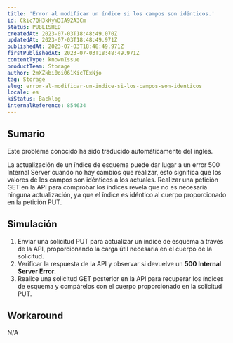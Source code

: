 ```yaml
---
title: 'Error al modificar un índice si los campos son idénticos.'
id: Ckic7QH3kKyW3IA92A3Cm
status: PUBLISHED
createdAt: 2023-07-03T18:48:49.070Z
updatedAt: 2023-07-03T18:48:49.971Z
publishedAt: 2023-07-03T18:48:49.971Z
firstPublishedAt: 2023-07-03T18:48:49.971Z
contentType: knownIssue
productTeam: Storage
author: 2mXZkbi0oi061KicTExNjo
tag: Storage
slug: error-al-modificar-un-indice-si-los-campos-son-identicos
locale: es
kiStatus: Backlog
internalReference: 854634
---
```


## Sumario

<div class="alert alert-info">
  <p>Este problema conocido ha sido traducido automáticamente del inglés.</p>
</div>


La actualización de un índice de esquema puede dar lugar a un error 500 Internal Server cuando no hay cambios que realizar, esto significa que los valores de los campos son idénticos a los actuales.
Realizar una petición GET en la API para comprobar los índices revela que no es necesaria ninguna actualización, ya que el índice es idéntico al cuerpo proporcionado en la petición PUT.


##

## Simulación



1. Enviar una solicitud PUT para actualizar un índice de esquema a través de la API, proporcionando la carga útil necesaria en el cuerpo de la solicitud.
2. Verificar la respuesta de la API y observar si devuelve un **500 Internal Server Error**.
3. Realice una solicitud GET posterior en la API para recuperar los índices de esquema y compárelos con el cuerpo proporcionado en la solicitud PUT.



## Workaround


N/A


